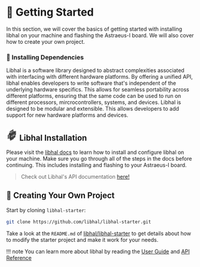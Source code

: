 # 🚀 Getting Started

In this section, we will cover the basics of getting started with installing libhal on your machine and flashing the Astraeus-I board. We will also cover how to create your own project.

### 🧰 Installing Dependencies

Libhal is a software library designed to abstract complexities associated with interfacing with different hardware platforms. By offering a unified API, libhal enables developers to write software that's independent of the underlying hardware specifics. This allows for seamless portability across different platforms, ensuring that the same code can be used to run on different processors, mircrocontrollers, systems, and devices. Libhal is designed to be modular and extensible. This allows developers to add support for new hardware platforms and devices.

## <img class="package_logo_small" src="../../assets/libhal.png" style="width: 30px; height: auto;"> Libhal Installation

Please visit the <a href="https://libhal.github.io/2.4/getting_started/" target="_blank">libhal docs</a>
 to learn how to install and configure libhal on your machine. Make sure you go through all of the steps in the docs before continuing. This includes installing and flashing to your Astraeus-I board.

> Check out Libhal's API documentation <a href="https://libhal.github.io/2.4/api/" target="_blank">here!</a>

## 🧱 Creating Your Own Project

Start by cloning `libhal-starter`:

```bash
git clone https://github.com/libhal/libhal-starter.git
```

Take a look at the `README.md` of
[libhal/libhal-starter](https://github.com/libhal/libhal-starter) to get
details about how to modify the starter project and make it work for your needs.

!!! note
    You can learn more about libhal by reading the <a href="https://libhal.github.io/2.2/user_guide/fundamentals/" target="_blank">User Guide</a> and <a href="https://libhal.github.io/2.2/api/namespaces/" target="_blank">API Reference</a>
